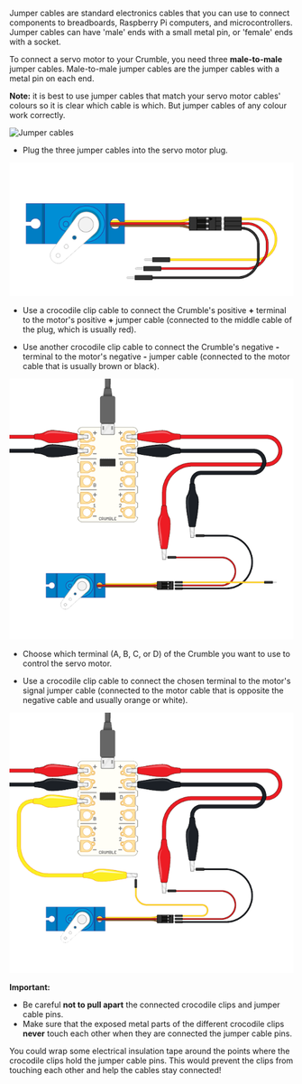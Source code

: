 Jumper cables are standard electronics cables that you can use to connect components to breadboards, Raspberry Pi computers, and microcontrollers. Jumper cables can have 'male' ends with a small metal pin, or 'female' ends with a socket. 

To connect a servo motor to your Crumble, you need three **male-to-male** jumper cables. Male-to-male jumper cables are the jumper cables with a metal pin on each end.

**Note:** it is best to use jumper cables that match your servo motor cables' colours so it is clear which cable is which. But jumper cables of any colour work correctly.

![Jumper cables](images/jumpers.png)

- Plug the three jumper cables into the servo motor plug. 

![Jumper cables attached to a servo](images/jumpers_to_servoSA.png)

- Use a crocodile clip cable to connect the Crumble's positive **+** terminal to the motor's positive **+** jumper cable (connected to the middle cable of the plug, which is usually red).

- Use another crocodile clip cable to connect the Crumble's negative **-** terminal to the motor's negative **-** jumper cable (connected to the motor cable that is usually brown or black).

![Jumper cables to croc clips to Crumble power](images/jumpers_to_crumble_powerSA.png)

- Choose which terminal (A, B, C, or D) of the Crumble you want to use to control the servo motor.

- Use a crocodile clip cable to connect the chosen terminal to the motor's signal jumper cable (connected to the motor cable that is opposite the negative cable and usually orange or white).

![Jumper cables to croc clips to Crumble signal](images/jumpers_to_crumble_signalSA.png)

**Important:**

- Be careful **not to pull apart** the connected crocodile clips and jumper cable pins.
- Make sure that the exposed metal parts of the different crocodile clips **never** touch each other when they are connected the jumper cable pins.

You could wrap some electrical insulation tape around the points where the crocodile clips hold the jumper cable pins. This would prevent the clips from touching each other and help the cables stay connected!
